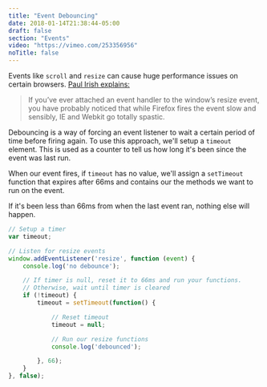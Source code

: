 ```yaml
---
title: "Event Debouncing"
date: 2018-01-14T21:38:44-05:00
draft: false
section: "Events"
video: "https://vimeo.com/253356956"
noTitle: false
---
```


Events like `scroll` and `resize` can cause huge performance issues on certain browsers. [Paul Irish explains:](https://www.paulirish.com/2009/throttled-smartresize-jquery-event-handler/)

> If you’ve ever attached an event handler to the window’s resize event, you have probably noticed that while Firefox fires the event slow and sensibly, IE and Webkit go totally spastic.

Debouncing is a way of forcing an event listener to wait a certain period of time before firing again. To use this approach, we'll setup a `timeout` element. This is used as a counter to tell us how long it's been since the event was last run.

When our event fires, if `timeout` has no value, we'll assign a `setTimeout` function that expires after 66ms and contains our the methods we want to run on the event.

If it's been less than 66ms from when the last event ran, nothing else will happen.

```javascript
// Setup a timer
var timeout;

// Listen for resize events
window.addEventListener('resize', function (event) {
	console.log('no debounce');

	// If timer is null, reset it to 66ms and run your functions.
	// Otherwise, wait until timer is cleared
	if (!timeout) {
		timeout = setTimeout(function() {

			// Reset timeout
			timeout = null;

			// Run our resize functions
			console.log('debounced');

		}, 66);
	}
}, false);
```